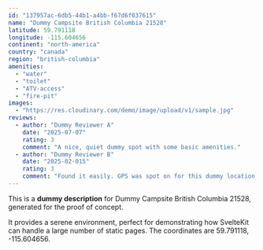 ```yaml
---
id: "137957ac-6db5-44b1-a4bb-f67d6f037615"
name: "Dummy Campsite British Columbia 21528"
latitude: 59.791118
longitude: -115.604656
continent: "north-america"
country: "canada"
region: "british-columbia"
amenities:
  - "water"
  - "toilet"
  - "ATV-access"
  - "fire-pit"
images:
  - "https://res.cloudinary.com/demo/image/upload/v1/sample.jpg"
reviews:
  - author: "Dummy Reviewer A"
    date: "2025-07-07"
    rating: 3
    comment: "A nice, quiet dummy spot with some basic amenities."
  - author: "Dummy Reviewer B"
    date: "2025-02-015"
    rating: 3
    comment: "Found it easily. GPS was spot on for this dummy location."
---
```


This is a **dummy description** for Dummy Campsite British Columbia 21528, generated for the proof of concept.

It provides a serene environment, perfect for demonstrating how SvelteKit can handle a large number of static pages. The coordinates are 59.791118, -115.604656.
